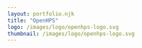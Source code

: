 ```yaml
---
layout: portfolio.njk
title: "OpenHPS"
logo: /images/logo/openhps-logo.svg
thumbnail: /images/logo/openhps-logo.svg
---
```

